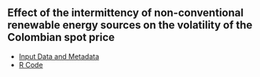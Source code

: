 ## Effect of the intermittency of non-conventional renewable energy sources on the volatility of the Colombian spot price

- [Input Data and Metadata](https://github.com/dcardonav/volatility_paper/blob/main/datos_nver_2018.xlsx)
- [R Code](https://github.com/dcardonav/volatility_paper/blob/main/code.R)
